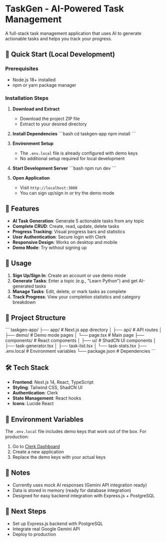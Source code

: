 # TaskGen - AI-Powered Task Management

A full-stack task management application that uses AI to generate actionable tasks and helps you track your progress.

## 🚀 Quick Start (Local Development)

### Prerequisites
- Node.js 18+ installed
- npm or yarn package manager

### Installation Steps

1. **Download and Extract**
   - Download the project ZIP file
   - Extract to your desired directory

2. **Install Dependencies**
   \`\`\`bash
   cd taskgen-app
   npm install
   \`\`\`

3. **Environment Setup**
   - The `.env.local` file is already configured with demo keys
   - No additional setup required for local development

4. **Start Development Server**
   \`\`\`bash
   npm run dev
   \`\`\`

5. **Open Application**
   - Visit `http://localhost:3000`
   - You can sign up/sign in or try the demo mode

## 🎯 Features

- **AI Task Generation**: Generate 5 actionable tasks from any topic
- **Complete CRUD**: Create, read, update, delete tasks
- **Progress Tracking**: Visual progress bars and statistics
- **User Authentication**: Secure login with Clerk
- **Responsive Design**: Works on desktop and mobile
- **Demo Mode**: Try without signing up

## 🔧 Usage

1. **Sign Up/Sign In**: Create an account or use demo mode
2. **Generate Tasks**: Enter a topic (e.g., "Learn Python") and get AI-generated tasks
3. **Manage Tasks**: Edit, delete, or mark tasks as complete
4. **Track Progress**: View your completion statistics and category breakdown

## 📁 Project Structure

\`\`\`
taskgen-app/
├── app/                 # Next.js app directory
│   ├── api/            # API routes
│   ├── demo/           # Demo mode pages
│   └── page.tsx        # Main page
├── components/         # React components
│   ├── ui/            # ShadCN UI components
│   ├── task-generator.tsx
│   ├── task-list.tsx
│   └── task-stats.tsx
├── .env.local         # Environment variables
└── package.json       # Dependencies
\`\`\`

## 🛠️ Tech Stack

- **Frontend**: Next.js 14, React, TypeScript
- **Styling**: Tailwind CSS, ShadCN UI
- **Authentication**: Clerk
- **State Management**: React hooks
- **Icons**: Lucide React

## 🔑 Environment Variables

The `.env.local` file includes demo keys that work out of the box. For production:

1. Go to [Clerk Dashboard](https://dashboard.clerk.com)
2. Create a new application
3. Replace the demo keys with your actual keys

## 📝 Notes

- Currently uses mock AI responses (Gemini API integration ready)
- Data is stored in memory (ready for database integration)
- Designed for easy backend integration with Express.js + PostgreSQL

## 🚀 Next Steps

- Set up Express.js backend with PostgreSQL
- Integrate real Google Gemini API
- Deploy to production
